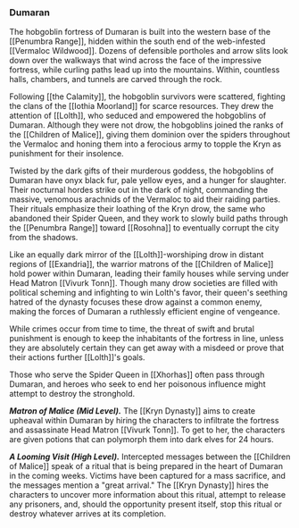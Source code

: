 ### Dumaran

The hobgoblin fortress of Dumaran is built into the western base of the [[Penumbra Range]], hidden within the south end of the web-infested [[Vermaloc Wildwood]]. Dozens of defensible portholes and arrow slits look down over the walkways that wind across the face of the impressive fortress, while curling paths lead up into the mountains. Within, countless halls, chambers, and tunnels are carved through the rock.

Following [[the Calamity]], the hobgoblin survivors were scattered, fighting the clans of the [[Iothia Moorland]] for scarce resources. They drew the attention of [[Lolth]], who seduced and empowered the hobgoblins of Dumaran. Although they were not drow, the hobgoblins joined the ranks of the [[Children of Malice]], giving them dominion over the spiders throughout the Vermaloc and honing them into a ferocious army to topple the Kryn as punishment for their insolence.

Twisted by the dark gifts of their murderous goddess, the hobgoblins of Dumaran have onyx black fur, pale yellow eyes, and a hunger for slaughter. Their nocturnal hordes strike out in the dark of night, commanding the massive, venomous arachnids of the Vermaloc to aid their raiding parties. Their rituals emphasize their loathing of the Kryn drow, the same who abandoned their Spider Queen, and they work to slowly build paths through the [[Penumbra Range]] toward [[Rosohna]] to eventually corrupt the city from the shadows.

Like an equally dark mirror of the [[Lolth]]-worshiping drow in distant regions of [[Exandria]], the warrior matrons of the [[Children of Malice]] hold power within Dumaran, leading their family houses while serving under Head Matron [[Vivurk Tonn]]. Though many drow societies are filled with political scheming and infighting to win Lolth's favor, their queen's seething hatred of the dynasty focuses these drow against a common enemy, making the forces of Dumaran a ruthlessly efficient engine of vengeance.

While crimes occur from time to time, the threat of swift and brutal punishment is enough to keep the inhabitants of the fortress in line, unless they are absolutely certain they can get away with a misdeed or prove that their actions further [[Lolth]]'s goals.

Those who serve the Spider Queen in [[Xhorhas]] often pass through Dumaran, and heroes who seek to end her poisonous influence might attempt to destroy the stronghold.

_**Matron of Malice (Mid Level).**_ The [[Kryn Dynasty]] aims to create upheaval within Dumaran by hiring the characters to infiltrate the fortress and assassinate Head Matron [[Vivurk Tonn]]. To get to her, the characters are given potions that can polymorph them into dark elves for 24 hours.

_**A Looming Visit (High Level).**_ Intercepted messages between the [[Children of Malice]] speak of a ritual that is being prepared in the heart of Dumaran in the coming weeks. Victims have been captured for a mass sacrifice, and the messages mention a "great arrival." The [[Kryn Dynasty]] hires the characters to uncover more information about this ritual, attempt to release any prisoners, and, should the opportunity present itself, stop this ritual or destroy whatever arrives at its completion.